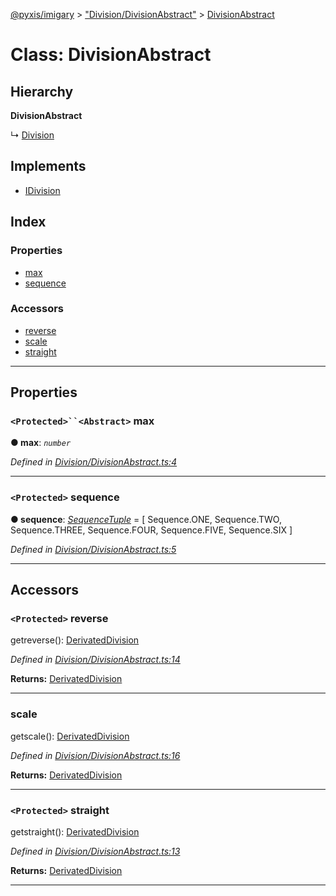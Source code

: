 [@pyxis/imigary](../README.md) > ["Division/DivisionAbstract"](../modules/_division_divisionabstract_.md) > [DivisionAbstract](../classes/_division_divisionabstract_.divisionabstract.md)

# Class: DivisionAbstract

## Hierarchy

**DivisionAbstract**

↳  [Division](_division_division_.division.md)

## Implements

* [IDivision](../interfaces/_division_types_.idivision.md)

## Index

### Properties

* [max](_division_divisionabstract_.divisionabstract.md#max)
* [sequence](_division_divisionabstract_.divisionabstract.md#sequence)

### Accessors

* [reverse](_division_divisionabstract_.divisionabstract.md#reverse)
* [scale](_division_divisionabstract_.divisionabstract.md#scale)
* [straight](_division_divisionabstract_.divisionabstract.md#straight)

---

## Properties

<a id="max"></a>

### `<Protected>``<Abstract>` max

**● max**: *`number`*

*Defined in [Division/DivisionAbstract.ts:4](https://github.com/creaux/pyxis/blob/1000889/packages/imigary/src/Division/DivisionAbstract.ts#L4)*

___
<a id="sequence"></a>

### `<Protected>` sequence

**● sequence**: *[SequenceTuple](../modules/_division_types_.md#sequencetuple)* =  [
    Sequence.ONE,
    Sequence.TWO,
    Sequence.THREE,
    Sequence.FOUR,
    Sequence.FIVE,
    Sequence.SIX
  ]

*Defined in [Division/DivisionAbstract.ts:5](https://github.com/creaux/pyxis/blob/1000889/packages/imigary/src/Division/DivisionAbstract.ts#L5)*

___

## Accessors

<a id="reverse"></a>

### `<Protected>` reverse

getreverse(): [DerivatedDivision](../modules/_division_types_.md#derivateddivision)

*Defined in [Division/DivisionAbstract.ts:14](https://github.com/creaux/pyxis/blob/1000889/packages/imigary/src/Division/DivisionAbstract.ts#L14)*

**Returns:** [DerivatedDivision](../modules/_division_types_.md#derivateddivision)

___
<a id="scale"></a>

###  scale

getscale(): [DerivatedDivision](../modules/_division_types_.md#derivateddivision)

*Defined in [Division/DivisionAbstract.ts:16](https://github.com/creaux/pyxis/blob/1000889/packages/imigary/src/Division/DivisionAbstract.ts#L16)*

**Returns:** [DerivatedDivision](../modules/_division_types_.md#derivateddivision)

___
<a id="straight"></a>

### `<Protected>` straight

getstraight(): [DerivatedDivision](../modules/_division_types_.md#derivateddivision)

*Defined in [Division/DivisionAbstract.ts:13](https://github.com/creaux/pyxis/blob/1000889/packages/imigary/src/Division/DivisionAbstract.ts#L13)*

**Returns:** [DerivatedDivision](../modules/_division_types_.md#derivateddivision)

___

